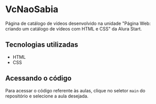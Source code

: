 # VcNaoSabia
Página de catálogo de vídeos desenvolvido na unidade "Página Web: criando um catálogo de vídeos com HTML e CSS" da Alura Start.

## Tecnologias utilizadas
- HTML
- CSS

## Acessando o código
Para acessar o código referente às aulas, clique no seletor `main` do repositório e selecione a aula desejada.


